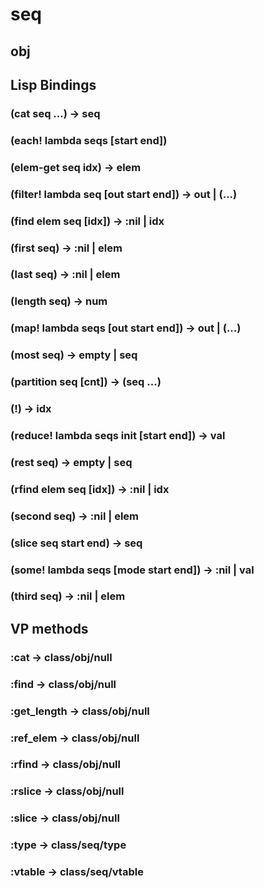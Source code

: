 # seq

## obj

## Lisp Bindings

### (cat seq ...) -> seq

### (each! lambda seqs [start end])

### (elem-get seq idx) -> elem

### (filter! lambda seq [out start end]) -> out | (...)

### (find elem seq [idx]) -> :nil | idx

### (first seq) -> :nil | elem

### (last seq) -> :nil | elem

### (length seq) -> num

### (map! lambda seqs [out start end]) -> out | (...)

### (most seq) -> empty | seq

### (partition seq [cnt]) -> (seq ...)

### (!) -> idx

### (reduce! lambda seqs init [start end]) -> val

### (rest seq) -> empty | seq

### (rfind elem seq [idx]) -> :nil | idx

### (second seq) -> :nil | elem

### (slice seq start end) -> seq

### (some! lambda seqs [mode start end]) -> :nil | val

### (third seq) -> :nil | elem

## VP methods

### :cat -> class/obj/null

### :find -> class/obj/null

### :get_length -> class/obj/null

### :ref_elem -> class/obj/null

### :rfind -> class/obj/null

### :rslice -> class/obj/null

### :slice -> class/obj/null

### :type -> class/seq/type

### :vtable -> class/seq/vtable

